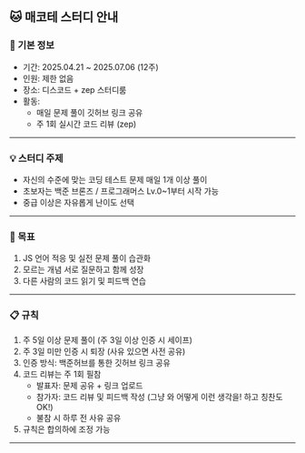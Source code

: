 ## 🐱 매코테 스터디 안내

### 📌 기본 정보
- 기간: 2025.04.21 ~ 2025.07.06 (12주)
- 인원: 제한 없음
- 장소: 디스코드 + zep 스터디룸
- 활동:
  - 매일 문제 풀이 깃허브 링크 공유
  - 주 1회 실시간 코드 리뷰 (zep)

---

### 💡 스터디 주제
- 자신의 수준에 맞는 코딩 테스트 문제 매일 1개 이상 풀이
- 초보자는 백준 브론즈 / 프로그래머스 Lv.0~1부터 시작 가능
- 중급 이상은 자유롭게 난이도 선택

---

### 🎯 목표
1. JS 언어 적응 및 실전 문제 풀이 습관화
2. 모르는 개념 서로 질문하고 함께 성장
3. 다른 사람의 코드 읽기 및 피드백 연습

---

### 📋 규칙
1. 주 5일 이상 문제 풀이 (주 3일 이상 인증 시 세이프)
2. 주 3일 미만 인증 시 퇴장 (사유 있으면 사전 공유)
3. 인증 방식: 백준허브를 통한 깃허브 링크 공유
4. 코드 리뷰는 주 1회 필참
   - 발표자: 문제 공유 + 링크 업로드
   - 참가자: 코드 리뷰 및 피드백 작성 (그냥 와 어떻게 이런 생각을! 하고 칭찬도 OK!)
   - 불참 시 하루 전 사유 공유
5. 규칙은 합의하에 조정 가능

---
